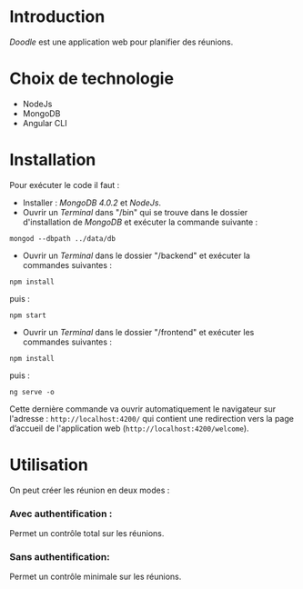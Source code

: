 # Introduction

*Doodle* est une application web pour planifier des réunions.

# Choix de technologie

- NodeJs
- MongoDB
- Angular CLI

# Installation

Pour exécuter le code il faut :

- Installer : *MongoDB 4.0.2* et *NodeJs*.
- Ouvrir un *Terminal* dans "/bin" qui se trouve dans le dossier d'installation de *MongoDB* et exécuter la commande suivante :

```
mongod --dbpath ../data/db
```
- Ouvrir un *Terminal* dans le dossier "/backend" et exécuter la commandes suivantes :

```
npm install
```
puis :
```
npm start
```
- Ouvrir un *Terminal* dans le dossier "/frontend" et exécuter les commandes suivantes :

```
npm install
```
puis :
```
ng serve -o
```
Cette dernière commande va ouvrir automatiquement le navigateur sur l'adresse : `http://localhost:4200/` qui contient une redirection vers la page d’accueil de l'application web (`http://localhost:4200/welcome`). 

# Utilisation 
On peut créer les réunion en deux modes :
### Avec authentification :
Permet un contrôle total sur les réunions.
### Sans authentification:
Permet un contrôle minimale sur les réunions.
